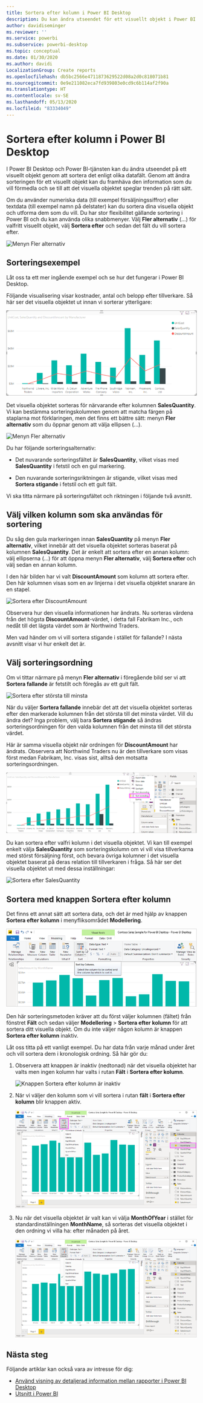 ```yaml
---
title: Sortera efter kolumn i Power BI Desktop
description: Du kan ändra utseendet för ett visuellt objekt i Power BI genom att sortera det enligt olika datafält.
author: davidiseminger
ms.reviewer: ''
ms.service: powerbi
ms.subservice: powerbi-desktop
ms.topic: conceptual
ms.date: 01/30/2020
ms.author: davidi
LocalizationGroup: Create reports
ms.openlocfilehash: db5bc2566e4711873629522d08a2d0c818071b81
ms.sourcegitcommit: 0e9e211082eca7fd939803e0cd9c6b114af2f90a
ms.translationtype: HT
ms.contentlocale: sv-SE
ms.lasthandoff: 05/13/2020
ms.locfileid: "83334049"
---
```

# <a name="sort-by-column-in-power-bi-desktop"></a>Sortera efter kolumn i Power BI Desktop
I Power BI Desktop och Power BI-tjänsten kan du ändra utseendet på ett visuellt objekt genom att sortera det enligt olika datafält. Genom att ändra sorteringen för ett visuellt objekt kan du framhäva den information som du vill förmedla och se till att det visuella objektet speglar trenden på rätt sätt.

Om du använder numeriska data (till exempel försäljningssiffror) eller textdata (till exempel namn på delstater) kan du sortera dina visuella objekt och utforma dem som du vill. Du har stor flexibilitet gällande sortering i Power BI och du kan använda olika snabbmenyer. Välj **Fler alternativ** (...) för valfritt visuellt objekt, välj **Sortera efter** och sedan det fält du vill sortera efter.

![Menyn Fler alternativ](media/desktop-sort-by-column/sortbycolumn_2.png)

## <a name="sorting-example"></a>Sorteringsexempel
Låt oss ta ett mer ingående exempel och se hur det fungerar i Power BI Desktop.

Följande visualisering visar kostnader, antal och belopp efter tillverkare. Så här ser det visuella objektet ut innan vi sorterar ytterligare:

![Ursprunglig visualisering](media/desktop-sort-by-column/sortbycolumn_1.png)

Det visuella objektet sorteras för närvarande efter kolumnen **SalesQuantity**. Vi kan bestämma sorteringskolumnen genom att matcha färgen på staplarna mot förklaringen, men det finns ett bättre sätt: menyn **Fler alternativ** som du öppnar genom att välja ellipsen (...).

![Menyn Fler alternativ](media/desktop-sort-by-column/sortbycolumn_2.png)

Du har följande sorteringsalternativ:

* Det nuvarande sorteringsfältet är **SalesQuantity**, vilket visas med **SalesQuantity** i fetstil och en gul markering. 

* Den nuvarande sorteringsriktningen är stigande, vilket visas med **Sortera stigande** i fetstil och ett gult fält.

Vi ska titta närmare på sorteringsfältet och riktningen i följande två avsnitt.

## <a name="select-which-column-to-use-for-sorting"></a>Välj vilken kolumn som ska användas för sortering
Du såg den gula markeringen innan **SalesQuantity** på menyn **Fler alternativ**, vilket innebär att det visuella objektet sorteras baserat på kolumnen **SalesQuantity**. Det är enkelt att sortera efter en annan kolumn: välj ellipserna (...) för att öppna menyn **Fler alternativ**, välj **Sortera efter** och välj sedan en annan kolumn.

I den här bilden har vi valt **DiscountAmount** som kolumn att sortera efter. Den här kolumnen visas som en av linjerna i det visuella objektet snarare än en stapel. 

![Sortera efter DiscountAmount](media/desktop-sort-by-column/sortbycolumn_3.png)

Observera hur den visuella informationen har ändrats. Nu sorteras värdena från det högsta **DiscountAmount**-värdet, i detta fall Fabrikam Inc., och nedåt till det lägsta värdet som är Northwind Traders. 

Men vad händer om vi vill sortera stigande i stället för fallande? I nästa avsnitt visar vi hur enkelt det är.

## <a name="select-the-sort-order"></a>Välj sorteringsordning
Om vi tittar närmare på menyn **Fler alternativ** i föregående bild ser vi att **Sortera fallande** är fetstilt och föregås av ett gult fält.

![Sortera efter största till minsta](media/desktop-sort-by-column/sortbycolumn_4.png)

När du väljer **Sortera fallande** innebär det att det visuella objektet sorteras efter den markerade kolumnen från det största till det minsta värdet. Vill du ändra det? Inga problem, välj bara **Sortera stigande** så ändras sorteringsordningen för den valda kolumnen från det minsta till det största värdet.

Här är samma visuella objekt när ordningen för **DiscountAmount** har ändrats. Observera att Northwind Traders nu är den tillverkare som visas först medan Fabrikam, Inc. visas sist, alltså den motsatta sorteringsordningen.

![Sortera efter minsta till största](media/desktop-sort-by-column/sortbycolumn_5.png)

Du kan sortera efter valfri kolumn i det visuella objektet. Vi kan till exempel enkelt välja **SalesQuantity** som sorteringskolumn om vi vill visa tillverkarna med störst försäljning först, och bevara övriga kolumner i det visuella objektet baserat på deras relation till tillverkaren i fråga. Så här ser det visuella objektet ut med dessa inställningar:

![Sortera efter SalesQuantity](media/desktop-sort-by-column/sortbycolumn_6.png)

## <a name="sort-using-the-sort-by-column-button"></a>Sortera med knappen Sortera efter kolumn
Det finns ett annat sätt att sortera data, och det är med hjälp av knappen **Sortera efter kolumn** i menyfliksområdet **Modellering**.

![Knappen Sortera efter kolumn](media/desktop-sort-by-column/sortbycolumn_8.png)

Den här sorteringsmetoden kräver att du först väljer kolumnen (fältet) från fönstret **Fält** och sedan väljer **Modellering** > **Sortera efter kolumn** för att sortera ditt visuella objekt. Om du inte väljer någon kolumn är knappen **Sortera efter kolumn** inaktiv.

Låt oss titta på ett vanligt exempel. Du har data från varje månad under året och vill sortera dem i kronologisk ordning. Så här gör du:

1. Observera att knappen är inaktiv (nedtonad) när det visuella objektet har valts men ingen kolumn har valts i rutan **Fält** i **Sortera efter kolumn**.
   
   ![Knappen Sortera efter kolumn är inaktiv](media/desktop-sort-by-column/sortbycolumn_9.png)

2. När vi väljer den kolumn som vi vill sortera i rutan **fält** i **Sortera efter kolumn** blir knappen aktiv.
   
   ![Knappen Sortera efter kolumn är aktiv](media/desktop-sort-by-column/sortbycolumn_10.png)
3. Nu när det visuella objektet är valt kan vi välja **MonthOfYear** i stället för standardinställningen **MonthName**, så sorteras det visuella objektet i den ordning vi villa ha: efter månaden på året.
   
   ![Menyn Sortera efter kolumn](media/desktop-sort-by-column/sortbycolumn_11.png)


<!---
This functionality is no longer active. Jan 2020

## Getting back to default column for sorting
You can sort by any column you'd like, but there may be times when you want the visual to return to its default sorting column. No problem. For a visual that has a sort column selected, open the **More options** menu and select that column again, and the visualization returns to its default sort column.

For example, here's our previous chart:

![Initial visualization](media/desktop-sort-by-column/sortbycolumn_6.png)

When we go back to the menu and select **SalesQuantity** again, the visual defaults to being ordered alphabetically by **Manufacturer**, as shown in the following image.

![Default sort order](media/desktop-sort-by-column/sortbycolumn_7.png)

With so many options for sorting your visuals, creating just the chart or image you want is easy.
--->

## <a name="next-steps"></a>Nästa steg

Följande artiklar kan också vara av intresse för dig:

* [Använd visning av detaljerad information mellan rapporter i Power BI Desktop](desktop-cross-report-drill-through.md)
* [Utsnitt i Power BI](../visuals/power-bi-visualization-slicers.md)
